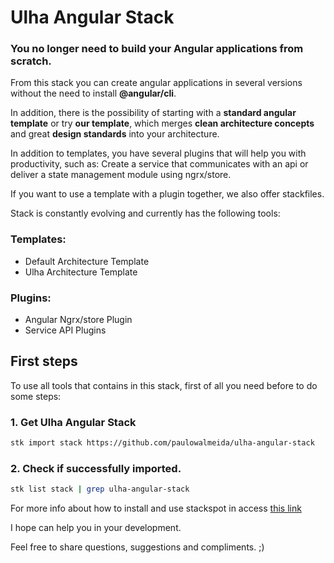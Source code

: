 # Ulha Angular Stack
### **You no longer need to build your Angular applications from scratch.** 

From this stack you can create angular applications in several versions without the need to install **@angular/cli**.

In addition, there is the possibility of starting with a **standard angular template** or try **our template**, which merges **clean architecture concepts** and great **design standards** into your architecture.

In addition to templates, you have several plugins that will help you with productivity, such as: Create a service that communicates with an api or deliver a state management module using ngrx/store.

If you want to use a template with a plugin together, we also offer stackfiles.

Stack is constantly evolving and currently has the following tools:
### Templates:
- Default Architecture Template
- Ulha Architecture Template

### Plugins:
- Angular Ngrx/store Plugin
- Service API Plugins

## **First steps**

To use all tools that contains in this stack, first of all you need before to do some steps:

### 1. Get Ulha Angular Stack

```sh
stk import stack https://github.com/paulowalmeida/ulha-angular-stack 
```
### 2. Check if successfully imported.

```sh
stk list stack | grep ulha-angular-stack
```

For more info about how to install and use stackspot in access [this link](https://docs.stackspot.com/docs/stk-cli/installation)


I hope can help you in your development.

Feel free to share questions, suggestions and compliments. ;)